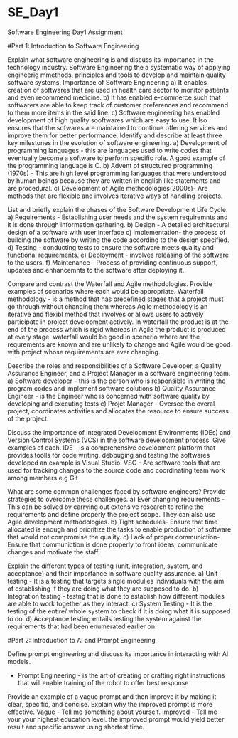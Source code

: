 # SE_Day1
Software Engineering Day1 Assignment

#Part 1: Introduction to Software Engineering

Explain what software engineering is and discuss its importance in the technology industry.
Software  Engineering the a systematic way of applying engineerig mmethods, principles and tools to develop and maintain quality software systems.
Importance of Software Engineering 
a) It enables creation of softwares that are used in health care sector to monitor patients and even recommend medicine.
b) It has enabled e-commerce such that softwarers are able to keep track of customer preferences and recommend to them more items in the said line.
c) Software engineering has enabled development of high quality sooftwares which are easy to use. It lso ensures that the sofwares are maintained to continue offering services and improve them for better performance.
Identify and describe at least three key milestones in the evolution of software engineering.
a) Development of programming languages  - this are languages used to write codes that eventually become a software to perform specific role. A good example of the programming language is C.
b) Advent of structured programming (1970s) - This are high level programming languages that were understood by human beings because they are written in english like statements and are procedural. 
c) Development of Agile methodologies(2000s)- Are methods that are flexible and involves iterative ways of handling projects. 

List and briefly explain the phases of the Software Development Life Cycle.
a) Requirements - Establishing user needs and the system requiremnts and it is done through information gathering.
b) Design - A detailed architectural design of a software with user interface
c) implementation- the process of building the software by writing the code according to the design specified.
d) Testing - conducting tests to ensure the software meets quality and functional requirements.
e) Deployment - involves releasing of the software to the users. 
f) Maintenance - Process of providing continuous support, updates and enhancemnts to the software after deploying it.

Compare and contrast the Waterfall and Agile methodologies. Provide examples of scenarios where each would be appropriate.
Waterfall methodology - is a method that has predefined stages that a project must go through without changing them whereas Agile methodology is an  iterative  and flexibl method that involves or allows users to actively participate in project development actively.
In waterfall the product is at the end of the process which is rigid whereas in Agile the product is produced at every stage.
waterfall would be good in scenerio where are the requrements are known and are unlikely to change and Agile would be good with project whose requirements are ever changing.

Describe the roles and responsibilities of a Software Developer, a Quality Assurance Engineer, and a Project Manager in a software engineering team.
a) Software developer - this is the person who is responsible in writing the program codes and implement software solutions
b) Quality Assurance Engineer - is the Engineer who is concerned with software quality by developing and executing tests
c) Projet Manager - Oversee the overal project, coordinates activities and allocates the resource to ensure success of the project.

Discuss the importance of Integrated Development Environments (IDEs) and Version Control Systems (VCS) in the software development process. Give examples of each.
IDE - is a comprehensive development platform that provides toolls for code writing, debbuging and testing the softwares developed an example is Visual Studio. 
VSC - Are software tools that are used for tracking changes to the source code and coordinating team work among members e.g Git

What are some common challenges faced by software engineers? Provide strategies to overcome these challenges.
a) Ever changing requirements  - This can be solved by carrying out extensive research to refine the requirements and define properly the project scope. They can also use Agile development methodologies. 
b) Tight schedules- Ensure that time allocated is enough and prioritize the tasks to enable production of software that would not compromise the quality.
c) Lack of proper communiction- Ensure that communiction is done properly to front ideas, communicate changes and motivate the staff. 

Explain the different types of testing (unit, integration, system, and acceptance) and their importance in software quality assurance.
a) Unit testing - It is a testing that targets single modulles individuals with the aim of establishing if they are doing what they are supposed to do.
b) Integration testing - testng that is done to establish how different modules are able to work together as they interact.
c) System Testing - It is the testing of the entire/ whole system to check if it is doing what it is supposed to do. 
d) Acceptance testing entails testing the system against the requirements that had been enumerated earlier on. 

#Part 2: Introduction to AI and Prompt Engineering

Define prompt engineering and discuss its importance in interacting with AI models.
- Prompt Engineering - is the art of creating or crafting right instructions that will enable training of the robot to offer best response

Provide an example of a vague prompt and then improve it by making it clear, specific, and concise. Explain why the improved prompt is more effective.
Vague - Tell me something about yourself.
Improved - Tell me your your highest education level. 
the improved prompt would yield better result and specific answer using shortest time. 
